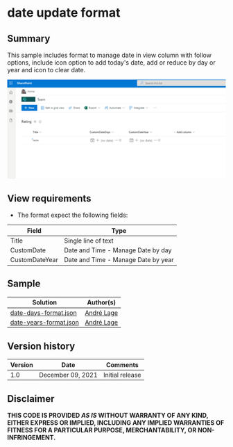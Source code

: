 # date update format

## Summary
This sample includes format to manage date in view column with follow options, include icon option to add today's date, add or reduce by day or year and icon to clear date.

![Date update](./assets/ColumnDates.gif)

## View requirements
- The format expect the following fields:

Field |Type
--------|---------
Title | Single line of text 
CustomDate | Date and Time - Manage Date by day
CustomDateYear | Date and Time - Manage Date by year


## Sample

Solution|Author(s)
--------|---------
[date-days-format.json](./date-days-format.json) | [André Lage](https://twitter.com/aaclage)
[date-years-format.json](./date-years-format.json) | [André Lage](https://twitter.com/aaclage)

## Version history

Version|Date|Comments
-------|----|--------
1.0|December 09, 2021|Initial release


## Disclaimer
**THIS CODE IS PROVIDED *AS IS* WITHOUT WARRANTY OF ANY KIND, EITHER EXPRESS OR IMPLIED, INCLUDING ANY IMPLIED WARRANTIES OF FITNESS FOR A PARTICULAR PURPOSE, MERCHANTABILITY, OR NON-INFRINGEMENT.**

